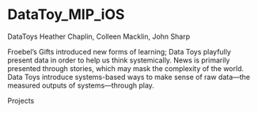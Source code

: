 DataToy_MIP_iOS
===============
DataToys
Heather Chaplin, Colleen Macklin, John Sharp

Froebel’s Gifts introduced new forms of learning; Data Toys playfully present data in order to help us think systemically. News is primarily presented through stories, which may mask the complexity of the world. Data Toys introduce systems-based ways to make sense of raw data—the measured outputs of systems—through play.

Projects
